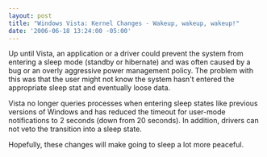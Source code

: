 ```yaml
---
layout: post
title: "Windows Vista: Kernel Changes - Wakeup, wakeup, wakeup!"
date: '2006-06-18 13:24:00 -05:00'
---
```


Up until Vista, an application or a driver could prevent the system from entering a sleep mode (standby or hibernate) and was often caused by a bug or an overly aggressive power management policy. The problem with this was that the user might not know the system hasn't entered the appropriate sleep stat and eventually loose data.

Vista no longer queries processes when entering sleep states like previous versions of Windows and has reduced the timeout for user-mode notifications to 2 seconds (down from 20 seconds). In addition, drivers can not veto the transition into a sleep state.

Hopefully, these changes will make going to sleep a lot more peaceful.
